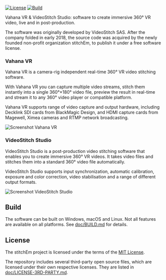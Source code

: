 [license-badge]: https://img.shields.io/badge/license-MIT-green.svg
[license-link]: https://opensource.org/licenses/MIT

[travis-badge]: https://img.shields.io/travis/stitchEm/stitchEm/master.svg?label=Build
[travis-link]: https://travis-ci.org/stitchEm/stitchEm

[![License][license-badge]][license-link]
[![Build][travis-badge]][travis-link]

Vahana VR & VideoStitch Studio: software to create immersive 360° VR video, live and in post-production.

The software was originally developed by VideoStitch SAS. After the company folded in early 2018, the source code was acquired by the newly founded non-profit organization stitchEm, to publish it under a free software license.

### Vahana VR
Vahana VR is a camera-rig independent real-time 360° VR video stitching software.

With Vahana VR you can capture multiple video streams, stitch them instantly into a single 360°×180° video file, preview the result in real-time and stream it to any 360° video player or compatible platform.

Vahana VR supports range of video capture and output hardware, including Decklink SDI cards from BlackMagic Design, and HDMI capture cards from Magewell, Ximea cameras and RTMP network broadcasting.

![Screenshot Vahana VR](https://stitchEm.github.io/images/Screen-Shot-Vahana-VR.png)

### VideoStitch Studio

VideoStitch Studio is a post-production video stitching software that enables you to create immersive 360° VR videos. It takes video files and stitches them into a standard 360° video file automatically.

VideoStitch Studio supports input synchronization, automatic calibration, exposure and color correction, video stabilisation and a range of different output formats.

![Screenshot VideoStitch Studio](https://stitchEm.github.io/images/Screen-Shot-VideoStitch-Studio.png)

## Build

The software can be built on Windows, macOS and Linux. Not all features are available on all platforms. See [doc/BUILD.md](doc/BUILD.md) for details.

## License

The stitchEm project is licensed under the terms of the [MIT License](LICENSE.md).

The repository includes several third-party open source files, which are licensed under their own respective licenses. They are listed in [doc/LICENSE-3RD-PARTY.md](doc/LICENSE-3RD-PARTY.md).
